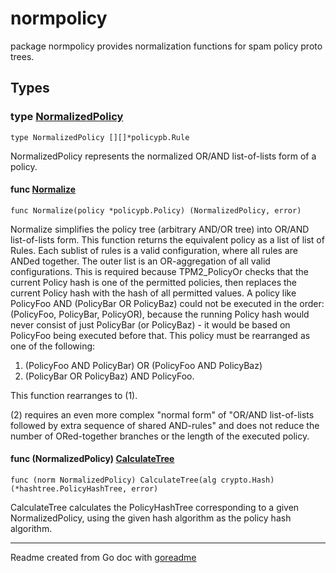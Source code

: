 # normpolicy

package normpolicy provides normalization functions for spam policy proto trees.

## Types

### type [NormalizedPolicy](/pkg/normpolicy/normpolicy.go#L14)

`type NormalizedPolicy [][]*policypb.Rule`

NormalizedPolicy represents the normalized OR/AND list-of-lists form of a policy.

#### func [Normalize](/pkg/normpolicy/normpolicy.go#L34)

`func Normalize(policy *policypb.Policy) (NormalizedPolicy, error)`

Normalize simplifies the policy tree (arbitrary AND/OR tree) into OR/AND list-of-lists form.
This function returns the equivalent policy as a list of list of Rules.
Each sublist of rules is a valid configuration, where all rules are ANDed together.
The outer list is an OR-aggregation of all valid configurations.
This is required because TPM2_PolicyOr checks that the current Policy hash is one of the
permitted policies, then replaces the current Policy hash with the hash of all permitted values.
A policy like PolicyFoo AND (PolicyBar OR PolicyBaz) could not be executed in the order:
(PolicyFoo, PolicyBar, PolicyOR), because the running Policy hash would never consist of just
PolicyBar (or PolicyBaz) - it would be based on PolicyFoo being executed before that.
This policy must be rearranged as one of the following:
1. (PolicyFoo AND PolicyBar) OR (PolicyFoo AND PolicyBaz)
2. (PolicyBar OR PolicyBaz) AND PolicyFoo.

This function rearranges to (1).

(2) requires an even more complex "normal form" of "OR/AND list-of-lists followed by extra
sequence of shared AND-rules" and does not reduce the number of ORed-together branches or the
length of the executed policy.

#### func (NormalizedPolicy) [CalculateTree](/pkg/normpolicy/normpolicy.go#L96)

`func (norm NormalizedPolicy) CalculateTree(alg crypto.Hash) (*hashtree.PolicyHashTree, error)`

CalculateTree calculates the PolicyHashTree corresponding to a given NormalizedPolicy, using the
given hash algorithm as the policy hash algorithm.

---
Readme created from Go doc with [goreadme](https://github.com/posener/goreadme)
